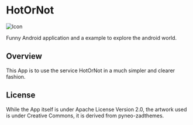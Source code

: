 # HotOrNot
![Icon](https://raw.githubusercontent.com/fgau/HotOrNot/master/res/drawable-xhdpi/hon_launcher_icon.png)

Funny Android application and a example to explore the android world.

## Overview

This App is to use the service HotOrNot in a much simpler and clearer fashion.

## License

While the App itself is under Apache License Version 2.0, the artwork used is
under Creative Commons, it is derived from pyneo-zadthemes.

